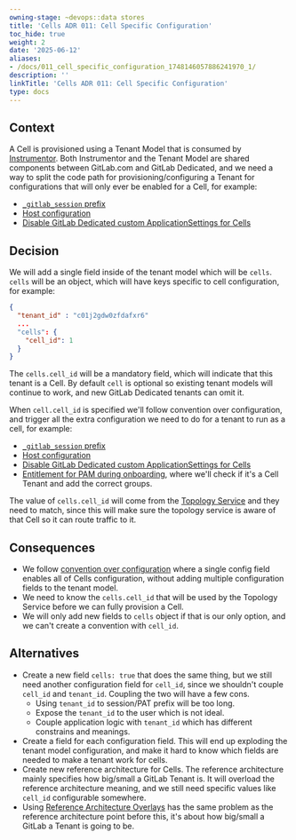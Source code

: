 ```yaml
---
owning-stage: ~devops::data stores
title: 'Cells ADR 011: Cell Specific Configuration'
toc_hide: true
weight: 2
date: '2025-06-12'
aliases:
- /docs/011_cell_specific_configuration_1748146057886241970_1/
description: ''
linkTitle: 'Cells ADR 011: Cell Specific Configuration'
type: docs
---
```


## Context

A Cell is provisioned using a Tenant Model that is consumed by [Instrumentor](https://gitlab.com/gitlab-com/gl-infra/gitlab-dedicated/instrumentor).
Both Instrumentor and the Tenant Model are shared components between GitLab.com and GitLab Dedicated,
and we need a way to split the code path for provisioning/configuring a Tenant for configurations that will only ever be enabled for a Cell, for example:

- [`_gitlab_session` prefix](https://gitlab.com/gitlab-com/gl-infra/production-engineering/-/issues/25621)
- [Host configuration](https://gitlab.com/gitlab-com/gl-infra/production-engineering/-/issues/25622)
- [Disable GitLab Dedicated custom ApplicationSettings for Cells](https://gitlab.com/gitlab-com/gl-infra/production-engineering/-/issues/25661)

## Decision

We will add a single field inside of the tenant model which will be `cells`.
`cells` will be an object, which will have keys specific to cell configuration,
for example:

```json
{
  "tenant_id" : "c01j2gdw0zfdafxr6"
  ...
  "cells": {
    "cell_id": 1
  }
}
```

The `cells.cell_id` will be a mandatory field, which will indicate that this tenant is a Cell.
By default `cell` is optional so existing tenant models will continue to work,
and new GitLab Dedicated tenants can omit it.

When `cell.cell_id` is specified we'll follow convention over configuration,
and trigger all the extra configuration we need to do for a tenant to run as a
cell, for example:

- [`_gitlab_session` prefix](https://gitlab.com/gitlab-com/gl-infra/production-engineering/-/issues/25621)
- [Host configuration](https://gitlab.com/gitlab-com/gl-infra/production-engineering/-/issues/25622)
- [Disable GitLab Dedicated custom ApplicationSettings for Cells](https://gitlab.com/gitlab-com/gl-infra/production-engineering/-/issues/25661)
- [Entitlement for PAM during onboarding](https://gitlab.com/gitlab-com/gl-infra/gitlab-dedicated/instrumentor/-/blob/9addcba3e58e91f443af8e1e82ade4e607964767/gcp/jsonnet/onboard-terraform.jsonnet#L59-71),
    where we'll check if it's a Cell Tenant and add the correct groups.

The value of `cells.cell_id` will come from the [Topology Service](../topology_service.md) and they need to match,
since this will make sure the topology service is aware of that Cell so it can route traffic to it.

## Consequences

- We follow [convention over configuration](../../../workflow/index.md#convention-over-configuration) where a single config field enables all of Cells configuration,
    without adding multiple configuration fields to the tenant model.
- We need to know the `cells.cell_id` that will be used by the Topology Service
    before we can fully provision a Cell.
- We will only add new fields to `cells` object if that is our only option, and
    we can't create a convention with `cell_id`.

## Alternatives

- Create a new field `cells: true` that does the same thing, but we still need
    another configuration field for `cell_id`, since we shouldn't couple
    `cell_id` and `tenant_id`. Coupling the two will have a few cons.
  - Using `tenant_id` to session/PAT prefix will be too long.
  - Expose the `tenant_id` to the user which is not ideal.
  - Couple application logic with `tenant_id` which has different constrains and meanings.
- Create a field for each configuration field. This will end up exploding the
    tenant model configuration, and make it hard to know which fields are needed to
    make a tenant work for cells.
- Create new reference architecture for Cells. The reference architecture mainly
    specifies how big/small a GitLab Tenant is. It will overload the reference
    architecture meaning, and we still need specific values
    like `cell_id` configurable somewhere.
- Using [Reference Architecture Overlays](https://gitlab-com.gitlab.io/gl-infra/gitlab-dedicated/team/engineering/tenant-model.html#reference-architecture-overlays)
    has the same problem as the reference architecture point before this,
    it's about how big/small a GitLab a Tenant is going to be.
